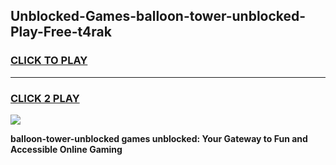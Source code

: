
## Unblocked-Games-balloon-tower-unblocked-Play-Free-t4rak
<h3>
<a href="https://premium76.site?title=balloon-tower-unblocked&ref=23A">CLICK TO PLAY</a></h3>
<hr>

<h3>
<a href="https://premium76.site?title=balloon-tower-unblocked&ref=23A">CLICK 2 PLAY</a>
  
</h3>

<a href="https://premium76.site?title=balloon-tower-unblocked&ref=23A"><img src="https://clearcache.store/games.png"></a>


**balloon-tower-unblocked games unblocked: Your Gateway to Fun and Accessible Online Gaming**
